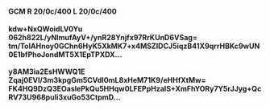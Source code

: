#### GCM R 20/0c/400 L 20/0c/400
**kdw+NxQWoidLV0Yu**<br/>**062h822L/yNImufAyV+/ynR28Ynjfx97RrKUnD6VSag=**<br/>**tm/ToIAHnoy0GChn6HyK5XkMK7+x4MSZIDCJ5iqzB41X9qrrHBKc9wUN0E1bfPhoJondMT5X1EpTPXDX...**<br/><br/>
**y8AM3ia2EsHWWQ1E**<br/>**Zqaj0EVI/3m3kpgGm5CVdI0mL8xHeM71K9/eHHfXtMw=**<br/>**FK4HQ9DzQ3EOaslePkQu5HHqw0LFEPpHzalS+XmFhYORy7Y5rJJyg+QcRV73U968puli3xuGo53CtpmD...**